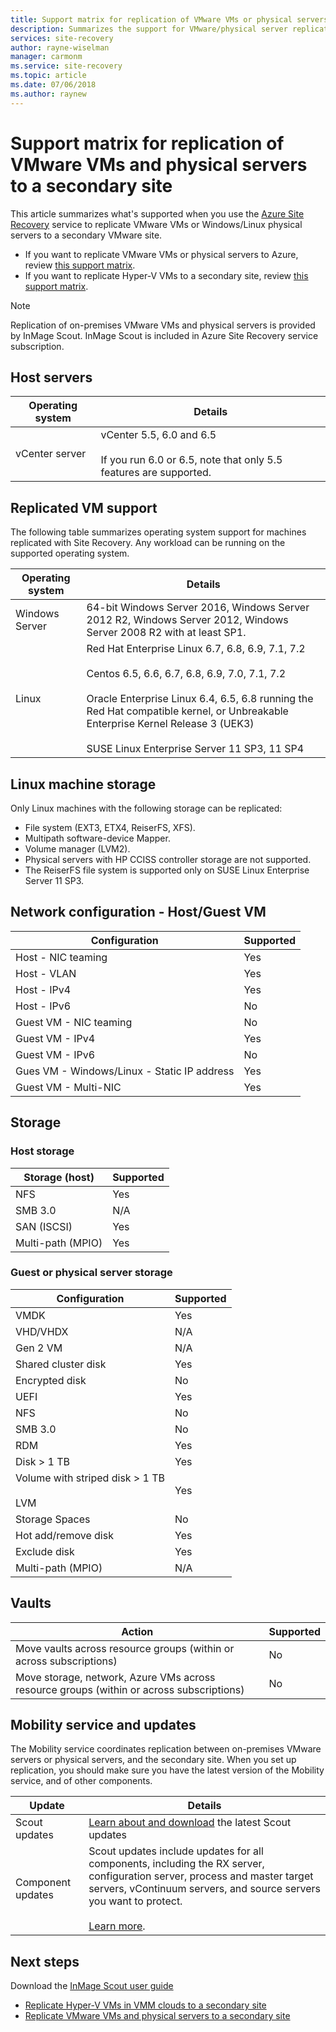 ```yaml
---
title: Support matrix for replication of VMware VMs or physical servers to a secondary VMware site with Azure Site Recovery | Microsoft Docs
description: Summarizes the support for VMware/physical server replication to a secondary site with Azure Site Recovery
services: site-recovery
author: rayne-wiselman
manager: carmonm
ms.service: site-recovery
ms.topic: article
ms.date: 07/06/2018
ms.author: raynew
---
```


# Support matrix for replication of VMware VMs and physical servers to a secondary site

This article summarizes what's supported when you use the [Azure Site Recovery](site-recovery-overview.md) service to replicate VMware VMs or Windows/Linux physical servers to a secondary VMware site.

- If you want to replicate VMware VMs or physical servers to Azure, review [this support matrix](vmware-physical-azure-support-matrix.md).
- If you want to replicate Hyper-V VMs to a secondary site, review [this support matrix](hyper-v-azure-support-matrix.md).

> [!NOTE]
> Replication of on-premises VMware VMs and physical servers is provided by InMage Scout. InMage Scout is included in Azure Site Recovery service subscription.


## Host servers

**Operating system** | **Details**
--- | ---
vCenter server | vCenter 5.5, 6.0 and 6.5<br/><br/> If you run 6.0 or 6.5, note that only 5.5 features are supported.


## Replicated VM support

The following table summarizes operating system support for machines replicated with Site Recovery. Any workload can be running on the supported operating system.

**Operating system** | **Details**
--- | ---
Windows Server | 64-bit Windows Server 2016, Windows Server 2012 R2, Windows Server 2012, Windows Server 2008 R2 with at least SP1.
Linux | Red Hat Enterprise Linux 6.7, 6.8, 6.9, 7.1, 7.2 <br/><br/> Centos 6.5, 6.6, 6.7, 6.8, 6.9, 7.0, 7.1, 7.2 <br/><br/> Oracle Enterprise Linux 6.4, 6.5, 6.8 running the Red Hat compatible kernel, or Unbreakable Enterprise Kernel Release 3 (UEK3) <br/><br/> SUSE Linux Enterprise Server 11 SP3, 11 SP4 


## Linux machine storage

Only Linux machines with the following storage can be replicated:

- File system (EXT3, ETX4, ReiserFS, XFS).
- Multipath software-device Mapper.
- Volume manager (LVM2).
- Physical servers with HP CCISS controller storage are not supported.
- The ReiserFS file system is supported only on SUSE Linux Enterprise Server 11 SP3.

## Network configuration - Host/Guest VM

**Configuration** | **Supported**  
--- | --- 
Host - NIC teaming | Yes 
Host - VLAN | Yes 
Host - IPv4 | Yes 
Host - IPv6 | No 
Guest VM - NIC teaming | No
Guest VM - IPv4 | Yes
Guest VM - IPv6 | No
Gues VM - Windows/Linux - Static IP address | Yes
Guest VM - Multi-NIC | Yes


## Storage

### Host storage

**Storage (host)** | **Supported** 
--- | --- 
NFS | Yes 
SMB 3.0 | N/A 
SAN (ISCSI) | Yes 
Multi-path (MPIO) | Yes 

### Guest or physical server storage

**Configuration** | **Supported** 
--- | --- 
VMDK | Yes 
VHD/VHDX | N/A 
Gen 2 VM | N/A 
Shared cluster disk | Yes 
Encrypted disk | No 
UEFI| Yes 
NFS | No 
SMB 3.0 | No 
RDM | Yes 
Disk > 1 TB | Yes 
Volume with striped disk > 1 TB<br/><br/> LVM | Yes 
Storage Spaces | No 
Hot add/remove disk | Yes 
Exclude disk | Yes 
Multi-path (MPIO) | N/A 

## Vaults

**Action** | **Supported** 
--- | --- 
Move vaults across resource groups (within or across subscriptions) | No 
Move storage, network, Azure VMs across resource groups (within or across subscriptions) | No 

## Mobility service and updates

The Mobility service coordinates replication between on-premises VMware servers or physical servers, and the secondary site. When you set up replication, you should make sure you have the latest version of the Mobility service, and of other components.

**Update** | **Details** 
--- | --- 
Scout updates | [Learn about and download](vmware-physical-secondary-disaster-recovery.md#updates) the latest Scout updates | Scout updates are cumulative.
Component updates | Scout updates include updates for all components, including the RX server, configuration server, process and master target servers, vContinuum servers, and source servers you want to protect.<br/><br/> [Learn more](vmware-physical-secondary-disaster-recovery.md#download-and-install-component-updates).


## Next steps

Download the [InMage Scout user guide](https://aka.ms/asr-scout-user-guide)

- [Replicate Hyper-V VMs in VMM clouds to a secondary site](tutorial-vmm-to-vmm.md)
- [Replicate VMware VMs and physical servers to a secondary site](tutorial-vmware-to-vmware.md)

